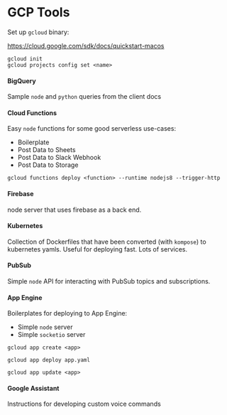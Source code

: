 # GCP Tools

Set up `gcloud` binary:

https://cloud.google.com/sdk/docs/quickstart-macos

```
gcloud init
gcloud projects config set <name>
```

#### BigQuery

Sample `node` and `python` queries from the client docs

#### Cloud Functions

Easy `node` functions for some good serverless use-cases:

* Boilerplate
* Post Data to Sheets
* Post Data to Slack Webhook
* Post Data to Storage

```
gcloud functions deploy <function> --runtime nodejs8 --trigger-http
```

#### Firebase

node server that uses firebase as a back end.

#### Kubernetes

Collection of Dockerfiles that have been converted (with `kompose`) to kubernetes yamls. Useful for deploying fast. Lots of services.

#### PubSub

Simple `node` API for interacting with PubSub topics and subscriptions.

#### App Engine

Boilerplates for deploying to App Engine:
* Simple `node` server
* Simple `socketio` server

```
gcloud app create <app>
```

```
gcloud app deploy app.yaml
```

```
gcloud app update <app>
```

#### Google Assistant

Instructions for developing custom voice commands
